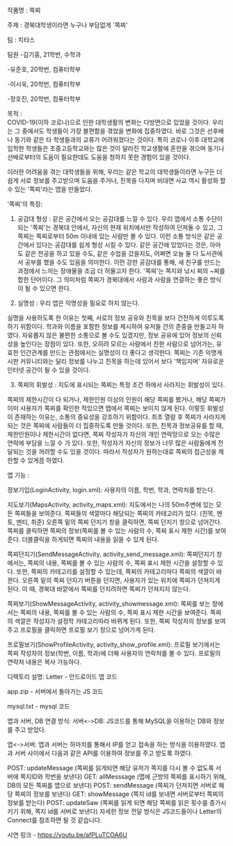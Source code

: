 작품명 : 쪽찌


주제 : 경북대학생이라면 누구나 부담없게 '쪽찌'


팀 : 치타스

팀원
-김기홍, 21학번, 수학과

-유준호, 20학번, 컴퓨터학부

-이시욱, 20학번, 컴퓨터학부

-장호진, 20학번, 컴퓨터학부



목적 :  
 COVID-19(이하 코로나)으로 인한 대학생활의 변화는 다방면으로 있었을 것이다.
 우리는 그 중에서도 학생들이 가장 불편함을 겪었을 변화에 집중하였다.
 바로 그것은 선후배나 동기와 같은 타 학생들과의 교류가 어려워졌다는 것이다.
 특히 코로나 이후 대학교에 입학한 학생들은 초중고등학교와는 많은 것이 달라진 학교생활에 혼란을 겪으며
 동기나 선배로부터의 도움이 필요한데도 도움을 청하지 못한 경험이 있을 것이다.

 이러한 어려움을 겪는 대학생들을 위해, 우리는 같은 학교의 대학생들이라면 누구든 
 더 쉽게 서로 정보를 주고받으며 도움을 주거나,
 친목을 다지며 비대면 사교 역시 활성화 할 수 있는 
 '쪽찌'라는 앱을 만들었다.


'쪽찌'의 특징:

 1. 공감대 형성 : 같은 공간에서 오는 공감대를 느낄 수 있다. 
  우리 앱에서 소통 수단이 되는 '쪽찌'는
  경북대 안에서, 자신의 현재 위치에서만 작성하여 던져둘 수 있고,
  그 쪽찌는 쪽찌로부터 50m 이내에 있는 사람만 볼 수 있다.
  이런 소통 방식은 같은 공간에서 있다는 공감대를 쉽게 형성 시킬 수 있다.
  같은 공간에 있었다는 것은, 아마도 같은 전공을 하고 있을 수도,
  같은 수업을 갔을지도, 어쩌면 오늘 둘 다 도서관에서 공부를 했을 수도 있음을 의미한다.
  이런 강한 공감대를 통해, 새 친구를 만드는 과정에서 느끼는 장애물을 조금 더 허물고자 한다.
  '쪽찌'는 쪽지와 낚시 찌의 ~찌를 합한 단어이다. 
  그 의미처럼 쪽찌가 경북대에서 사람과 사람을 연결하는 좋은 방식이 될 수 있으면 한다.
  
  
 2. 실명성 : 우리 앱은 익명성을 필요로 하지 않는다.
 
  실명을 사용하도록 한 이유는 첫째, 서로의 정보 공유와 친목을 보다 건전하게 이루도록 하기 위함이다.
  학과와 이름을 포함한 정보를 제시하여 유저들 간의 존중을 만들고자 하였다.
  자유롭지 않은 불편한 소통으로 볼 수도 있겠지만, 
  정보 공유에 있어 정보의 신뢰성을 높인다는 장점이 있다.
  또한, 오히려 모르는 사람에서 친한 사람으로 넘어가는, 
  유효한 인간관계를 만드는 관점에서는 실명성이 더 좋다고 생각한다.
  쪽찌는 기존 익명게시판 커뮤니티와는 달리
  정보를 나누고 친목을 하는데 있어서 보다 '책임지며' 자유로운 인터넷 공간이 될 수 있을 것이다. 
  
  
 3. 쪽찌의 휘발성 : 지도에 표시되는 쪽찌는 특정 조건 하에서 사라지는 휘발성이 있다.

   쪽찌의 제한시간이 다 되거나,
   제한인원 이상의 인원이 해당 쪽찌를 봤거나, 
   해당 쪽찌가 이미 사용자가 쪽찌를 확인한 적있으면
   맵에서 쪽찌는 보이지 않게 된다.
   이렇듯 휘발성이 존재하는 이유는, 소통의 중요성을 강조하기 위함이다.
   최초 열람 후 쪽찌가 사라지게 되는 것은 쪽찌에 사람들이 더 집중하도록 만들 것이다.
   또한, 친목과 정보공유를 할 때, 제한인원이나 제한시간이 없다면, 
   쪽찌 작성자가 자신의 개인 연락망으로 오는 수많은 연락에 부담을 느낄 수 가 있다.
   또한, 작성자가 자신의 정보가 너무 많은 사람들에게 전달되는 것을 꺼려할 수도 있을 것이다.
   따라서 작성자가 원하는대로 쪽찌의 접근성을 제한할 수 있게끔 하였다.
   
   
  
앱 기능 : 

 정보기입(LoginActivity, login.xml):
  사용자의 이름, 학번, 학과, 연락처를 받는다. 
 
 지도보기(MapsActivity, activity_maps.xml):
  지도에서는 나의 50m주변에 있는 모든 쪽찌들을 보여준다.
  쪽찌들의 색깔마다 해당되는 쪽찌의 카테고리가 있다. (친목, 멘토, 멘티, 취준)
  오른쪽 밑의 쪽찌 던지기 창을 클릭하면, 쪽찌 던지기 창으로 넘어간다.
  쪽찌를 클릭하면 쪽찌의 정보(쪽찌를 볼 수 있는 사람의 수, 쪽찌 표시 제한 시간)를 보여준다.
  더블클릭을 하게되면 쪽찌의 내용을 읽을 수 있게 된다.
  
 쪽찌던지기(SendMessageActivity, activity_send_message.xml):
  쪽찌던지기 창에서는, 쪽찌의 내용, 쪽찌를 볼 수 있는 사람의 수, 쪽찌 표시 제한 시간을 설정할 수 있다.
  또한, 쪽찌의 카테고리를 설정할 수 있는데, 쪽찌의 카테고리마다 쪽찌의 색깔이 바뀐다.
  오른쪽 밑의 쪽찌 던지기 버튼을 던지면, 사용자가 있는 위치에 쪽찌가 던져지게 된다.
  이 때, 경북대 바깥에서 쪽찌를 던지려하면 쪽찌가 던져지지 않는다.
  
 쪽찌보기(ShowMessageActivity, activity_showmessage.xml):
  쪽찌를 보는 창에서는 쪽찌의 내용, 쪽찌를 볼 수 있는 사람의 수, 쪽찌 표시 제한 시간을 보여준다.
  쪽찌의 색깔은 작성자가 설정학 카테고리따라 바뀌게 된다.
  또한, 쪽찌 작성자의 정보를 보여주고 프로필을 클릭하면 프로필 보기 창으로 넘어가게 된다.
  
 프로필보기(ShowProfileActivity, activity_show_profile.xml):
  프로필 보기에서는 쪽찌 작성자의 정보(학번, 이름, 학과)에 더해 사용자의 연락처를 볼 수 있다.
  프로필의 연락처 내용은 복사 가능하다. 


디렉토리 설명:
  Letter - 안드로이드 앱 코드
  
  app.zip - 서버에서 돌아가는 JS 코드 
  
  mysql.txt - mysql 코드
  
앱과 서버, DB 연결 방식:
  서버<->DB:
   JS코드를 통해 MySQL을 이용하는 DB와 정보를 주고 받았다.
   
  앱<->서버:
   앱과 서버는 하마치를 통해서 IP를 얻고 접속을 하는 방식을 이용하였다.
   앱과 서버 사이에서 다음과 같은 API를 이용하여 정보를 주고 받도록 하였다.
   
   POST: updateMessage (쪽찌를 읽게되면 해당 유저가 쪽지를 다시 볼 수 없도록 서버에 쪽지ID와 학번을 보낸다)
   GET: allMesssage (맵에 근방의 쪽찌를 표시하기 위해, DB의 모든 쪽찌를 앱으로 보낸다)
   POST: sendMessage (쪽찌가 던져지면 서버로 해당 쪽찌의 정보를 보낸다)
   GET: showMessage (쪽지 id를 보내면 서버로부터 쪽찌의 정보를 받는다)
   POST: updateSaw (쪽찌를 읽게 되면 해당 쪽찌를 읽은 횟수를 증가시키기 위해, 쪽지 id를 서버로 보낸다)
   자세한 정보 전달 방식은 JS코드들이나 Letter의 Connect를 참조하면 될 것 같습니다.
  
  
시연 링크 - https://youtu.be/afPLuTCOA6U



